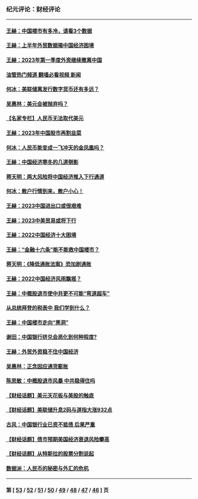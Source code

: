 ### 纪元评论：财经评论
---
#### [王赫：中国楼市有多冷，请看3个数据](../../pages/nsc1026/n14046129.md?08050330) 
#### [王赫：上半年外贸数据揭中国经济困境](../../pages/nsc1026/n14034198.md?08050330) 
#### [王赫：2023年第一季度外资继续撤离中国](../../pages/nsc1026/n13988870.md?08050330) 
#### [油管热门频道 翻墙必看视频 新闻](ok?08050330)
#### [何冰：美联储离发行数字货币还有多远？](../../pages/nsc1026/n13986109.md?08050330) 
#### [吴惠林：美元会被抛弃吗？](../../pages/nsc1026/n13984087.md?08050330) 
#### [【名家专栏】人民币无法取代美元](../../pages/nsc1026/n13974270.md?08050330) 
#### [王赫：2023年中国股市再割韭菜](../../pages/nsc1026/n13965334.md?08050330) 
#### [何冰：人民币能变成一飞冲天的金凤凰吗？](../../pages/nsc1026/n13964999.md?08050330) 
#### [王赫：中国经济寒冬的几道侧影](../../pages/nsc1026/n13932953.md?08050330) 
#### [蒋天明：两大风险将中国经济推入下行通道](../../pages/nsc1026/n13929820.md?08050330) 
#### [何冰：散户行情到来，散户小心！](../../pages/nsc1026/n13928308.md?08050330) 
#### [王赫：2023中国进出口或很艰难](../../pages/nsc1026/n13911515.md?08050330) 
#### [王赫：2023中美贸易或将下行](../../pages/nsc1026/n13899005.md?08050330) 
#### [王赫：2022中国经济十大困境](../../pages/nsc1026/n13883766.md?08050330) 
#### [王赫：“金融十六条”能不能救中国楼市？](../../pages/nsc1026/n13868431.md?08050330) 
#### [蒋天明：《降低通胀法案》恐加剧通胀](../../pages/nsc1026/n13806996.md?08050330) 
#### [王赫：2022中国经济风雨飘摇？](../../pages/nsc1026/n13803207.md?08050330) 
#### [王赫：中概股退市使中共更不可能“弯道超车”](../../pages/nsc1026/n13802858.md?08050330) 
#### [从总统拜登的税表中 我们学到什么？](../../pages/nsc1026/n13773081.md?08050330) 
#### [王赫：中国楼市走向“黑洞”](../../pages/nsc1026/n13770647.md?08050330) 
#### [谢田：中国银行挤兑会恶化到何种程度?](../../pages/nsc1026/n13766965.md?08050330) 
#### [王赫：外贸外资稳不住中国经济](../../pages/nsc1026/n13753933.md?08050330) 
#### [吴惠林：正念因应通货膨胀](../../pages/nsc1026/n13750350.md?08050330) 
#### [陈思敏：中概股退市风暴 中共稳得住吗](../../pages/nsc1026/n13738978.md?08050330) 
#### [【财经话题】美元天花板与美股的触底](../../pages/nsc1026/n13736495.md?08050330) 
#### [【财经话题】美联储升息2码与道指大涨932点](../../pages/nsc1026/n13727377.md?08050330) 
#### [古风：中国银行业已资不抵债 后果严重](../../pages/nsc1026/n13726111.md?08050330) 
#### [【财经话题】债市预期美国经济衰退风险攀高](../../pages/nsc1026/n13698043.md?08050330) 
#### [【财经话题】从特斯拉的股票分割说起](../../pages/nsc1026/n13679733.md?08050330) 
#### [数据派：人民币的秘密与外汇的危机](../../pages/nsc1026/n13667092.md?08050330) 

---
#### 第 [ [53](./53.md?08050330) / [52](./52.md?08050330) / [51](./51.md?08050330) / [50](./50.md?08050330) / [49](./49.md?08050330) / [48](./48.md?08050330) / [47](./47.md?08050330) / [46](./46.md?08050330) ] 页

